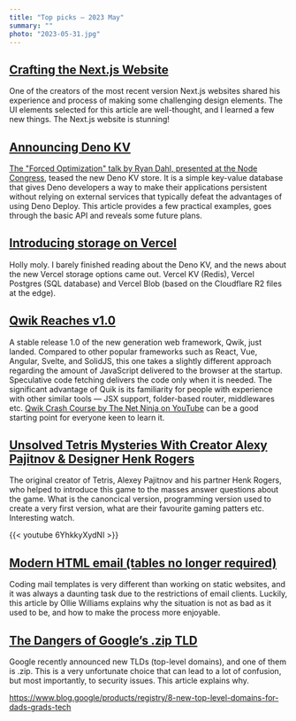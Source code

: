 ```yaml
---
title: "Top picks — 2023 May"
summary: ""
photo: "2023-05-31.jpg"
---
```


## [Crafting the Next.js Website](https://rauno.me/craft/nextjs)

One of the creators of the most recent version Next.js websites shared his experience and process of making some challenging design elements. The UI elements selected for this article are well-thought, and I learned a few new things. The Next.js website is stunning!

## [Announcing Deno KV](https://deno.com/blog/kv)

[The "Forced Optimization" talk by Ryan Dahl, presented at the Node Congress](https://youtu.be/LVEGRj3RZSA), teased the new Deno KV store. It is a simple key-value database that gives Deno developers a way to make their applications persistent without relying on external services that typically defeat the advantages of using Deno Deploy. This article provides a few practical examples, goes through the basic API and reveals some future plans.

## [Introducing storage on Vercel](https://vercel.com/blog/vercel-storage)

Holly moly. I barely finished reading about the Deno KV, and the news about the new Vercel storage options came out. Vercel KV (Redis), Vercel Postgres (SQL database) and Vercel Blob (based on the Cloudflare R2 files at the edge).

## [Qwik Reaches v1.0](https://www.builder.io/blog/qwik-v1)

A stable release 1.0 of the new generation web framework, Qwik, just landed. Compared to other popular frameworks such as React, Vue, Angular, Svelte, and SolidJS, this one takes a slightly different approach regarding the amount of JavaScript delivered to the browser at the startup. Speculative code fetching delivers the code only when it is needed. The significant advantage of Quik is its familiarity for people with experience with other similar tools — JSX support, folder-based router, middlewares etc. [Qwik Crash Course by The Net Ninja on YouTube](https://youtube.com/playlist?list=PL4cUxeGkcC9gOUlY-uCHurFIpqogsdOnw) can be a good starting point for everyone keen to learn it.

## [Unsolved Tetris Mysteries With Creator Alexy Pajitnov & Designer Henk Rogers](https://youtu.be/6YhkkyXydNI)

The original creator of Tetris, Alexey Pajitnov and his partner Henk Rogers, who helped to introduce this game to the masses answer questions about the game. What is the canoncical version, programming version used to create a very first version, what are their favourite gaming patters etc. Interesting watch.

{{< youtube 6YhkkyXydNI >}}

## [Modern HTML email (tables no longer required)](https://fullystacked.net/posts/modern-html-email/)

Coding mail templates is very different than working on static websites, and it was always a daunting task due to the restrictions of email clients. Luckily, this article by Ollie Williams explains why the situation is not as bad as it used to be, and how to make the process more enjoyable.

## [The Dangers of Google’s .zip TLD](https://medium.com/@bobbyrsec/the-dangers-of-googles-zip-tld-5e1e675e59a5)

Google recently announced new TLDs (top-level domains), and one of them is .zip. This is a very unfortunate choice that can lead to a lot of confusion, but most importantly, to security issues. This article explains why.

https://www.blog.google/products/registry/8-new-top-level-domains-for-dads-grads-tech
